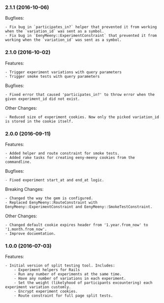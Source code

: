 ### 2.1.1 (2016-10-06)

Bugfixes:

    - Fix bug in `participates_in?` helper that prevented it from working when the `variation_id` was sent as a symbol.
    - Fix bug in `EenyMeeny::ExperimentConstraint` that prevented it from working when the `variation_id` was sent as a symbol.

### 2.1.0 (2016-10-02)

Features:

    - Trigger experiment variations with query parameters
    - Trigger smoke tests with query parameters

Bugfixes:

    - Fixed error that caused 'participates_in?' to throw error when the given experiment_id did not exist.

Other Changes:

    - Reduced size of experiment cookies. Now only the picked variation_id is stored in the cookie itself.

### 2.0.0 (2016-09-11)

Features:

    - Added helper and route constraint for smoke tests.
    - Added rake tasks for creating eeny-meeny cookies from the commandline.

Bugfixes:

    - Fixed experiment start_at and end_at logic.

Breaking Changes:

    - Changed the way the gem is configured.
    - Replaced EenyMeeny::RouteConstraint with EenyMeeny::ExperimentConstraint and EenyMeeny::SmokeTestConstraint.

Other Changes:

    - Changed default cookie expires header from '1.year.from_now' to '1.month.from_now'.
    - Improve docuemtation.

### 1.0.0 (2016-07-03)

Features:

    - Initial version of split testing tool. Includes:
        - Experiment helpers for Rails
        - Run any number of experiments at the same time.
        - Have any number of variations in each experiment.
        - Set the weight (likelyhood of participants excountering) each experiment variation customly.
        - Encrypt experiment cookies.
        - Route constraint for full page split tests.
